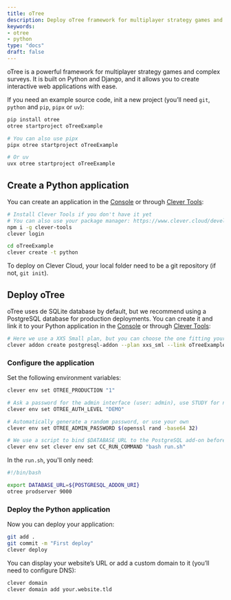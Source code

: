 ```yaml
---
title: oTree
description: Deploy oTree framework for multiplayer strategy games and complex surveys with detailed step-by-step tutorials
keywords:
- otree
- python
type: "docs"
draft: false
---
```


oTree is a powerful framework for multiplayer strategy games and complex surveys. It is built on Python and Django, and it allows you to create interactive web applications with ease.

If you need an example source code, init a new project (you’ll need `git`, `python` and `pip`, `pipx` or `uv`):

```bash
pip install otree
otree startproject oTreeExample

# You can also use pipx
pipx otree startproject oTreeExample

# Or uv
uvx otree startproject oTreeExample
```

## Create a Python application

You can create an application in the [Console](https://console.clever-cloud.com) or through [Clever Tools](https://github.com/CleverCloud/clever-tools/):

```bash
# Install Clever Tools if you don't have it yet
# You can also use your package manager: https://www.clever.cloud/developers/doc/cli/install/
npm i -g clever-tools
clever login

cd oTreeExample
clever create -t python
```

To deploy on Clever Cloud, your local folder need to be a git repository (if not, `git init`).

## Deploy oTree

oTree uses de SQLite database by default, but we recommend using a PostgreSQL database for production deployments. You can create it and link it to your Python application in the [Console](https://console.clever-cloud.com) or through [Clever Tools](https://github.com/CleverCloud/clever-tools/):

```bash
# Here we use a XXS Small plan, but you can choose the one fitting your needs
clever addon create postgresql-addon --plan xxs_sml --link oTreeExample oTreePg
```

### Configure the application

Set the following environment variables:

```bash
clever env set OTREE_PRODUCTION "1"

# Ask a password for the admin interface (user: admin), use STUDY for no login
clever env set OTREE_AUTH_LEVEL "DEMO"

# Automatically generate a random password, or use your own
clever env set OTREE_ADMIN_PASSWORD $(openssl rand -base64 32)

# We use a script to bind $DATABASE_URL to the PostgreSQL add-on before starting the server
clever env set clever env set CC_RUN_COMMAND "bash run.sh"
```

In the `run.sh`, you'll only need:

```bash
#!/bin/bash

export DATABASE_URL=${POSTGRESQL_ADDON_URI}
otree prodserver 9000
```

### Deploy the Python application

Now you can deploy your application:

```bash
git add .
git commit -m "First deploy"
clever deploy
```

You can display your website’s URL or add a custom domain to it (you’ll need to configure DNS):

```bash
clever domain
clever domain add your.website.tld
```

